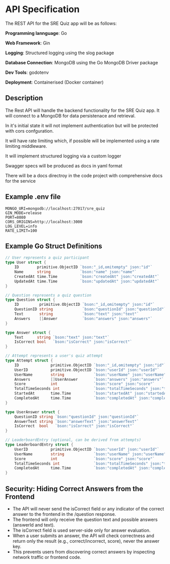 # API Specification

The REST API for the SRE Quiz app will be as follows:

**Programming lannguage**: Go

**Web Framework**: Gin

**Logging**: Structured logging using the slog package

**Database Connection**: MongoDB using the Go MongoDB Driver package

**Dev Tools**: godotenv

**Deployment**: Containerised (Docker container)

## Description

The Rest API will handle the backend functionality for the SRE Quiz app.
It will connect to a MongoDB for data persistenace and retrieval.

In it's initial state it will not implement authentication but will be protected with cors confguration.

It will have rate limiting which, if possible will be implemented using a rate limiting middleware.

It will implement structured logging via a custom logger

Swagger specs will be produced as docs in yaml format

There will be a docs directroy in the code project with comprehensive docs for the service

## Example .env file

```env
MONGO_URI=mongodb://localhost:27017/sre_quiz
GIN_MODE=release
PORT=8080
CORS_ORIGINS=http://localhost:3000
LOG_LEVEL=info
RATE_LIMIT=100
```

## Example Go Struct Definitions

```go
// User represents a quiz participant
type User struct {
    ID        primitive.ObjectID `bson:"_id,omitempty" json:"id"`
    Name      string             `bson:"name" json:"name"`
    CreatedAt time.Time          `bson:"createdAt" json:"createdAt"`
    UpdatedAt time.Time          `bson:"updatedAt" json:"updatedAt"`
}

// Question represents a quiz question
type Question struct {
    ID         primitive.ObjectID `bson:"_id,omitempty" json:"id"`
    QuestionID string             `bson:"questionId" json:"questionId"`
    Text       string             `bson:"text" json:"text"`
    Answers    []Answer           `bson:"answers" json:"answers"`
}

type Answer struct {
    Text      string `bson:"text" json:"text"`
    IsCorrect bool   `bson:"isCorrect" json:"isCorrect"`
}

// Attempt represents a user's quiz attempt
type Attempt struct {
    ID              primitive.ObjectID `bson:"_id,omitempty" json:"id"`
    UserID          primitive.ObjectID `bson:"userId" json:"userId"`
    UserName        string             `bson:"userName" json:"userName"`
    Answers         []UserAnswer       `bson:"answers" json:"answers"`
    Score           int                `bson:"score" json:"score"`
    TotalTimeSeconds int               `bson:"totalTimeSeconds" json:"totalTimeSeconds"`
    StartedAt       time.Time          `bson:"startedAt" json:"startedAt"`
    CompletedAt     time.Time          `bson:"completedAt" json:"completedAt"`
}

type UserAnswer struct {
    QuestionID string `bson:"questionId" json:"questionId"`
    AnswerText string `bson:"answerText" json:"answerText"`
    IsCorrect  bool   `bson:"isCorrect" json:"isCorrect"`
}

// LeaderboardEntry (optional, can be derived from attempts)
type LeaderboardEntry struct {
    UserID          primitive.ObjectID `bson:"userId" json:"userId"`
    UserName        string             `bson:"userName" json:"userName"`
    Score           int                `bson:"score" json:"score"`
    TotalTimeSeconds int               `bson:"totalTimeSeconds" json:"totalTimeSeconds"`
    CompletedAt     time.Time          `bson:"completedAt" json:"completedAt"`
}
```

## Security: Hiding Correct Answers from the Frontend

- The API will never send the isCorrect field or any indicator of the correct answer to the frontend in the /question response.
- The frontend will only receive the question text and possible answers (answerId and text).
- The isCorrect field is used server-side only for answer evaluation.
- When a user submits an answer, the API will check correctness and return only the result (e.g., correct/incorrect, score), never the answer key.
- This prevents users from discovering correct answers by inspecting network traffic or frontend code.
